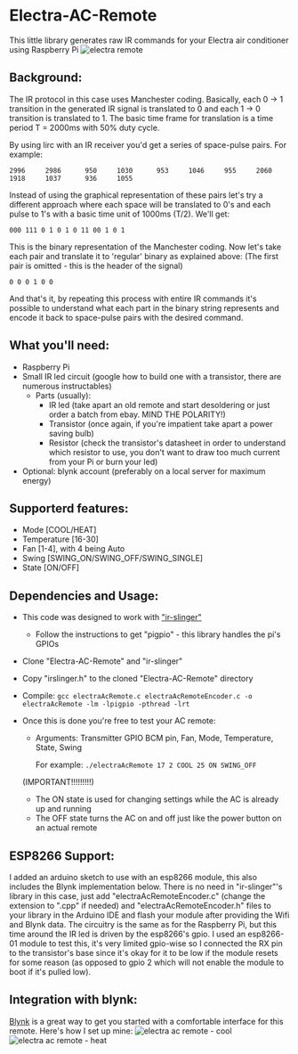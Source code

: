 # Electra-AC-Remote
This little library generates raw IR commands for your Electra air conditioner using Raspberry Pi
![electra remote](https://user-images.githubusercontent.com/29211431/29035330-d7b80a4e-7ba3-11e7-8573-9e5ed1d00ba0.jpg)

Background:
-----------
The IR protocol in this case uses Manchester coding. Basically, each 0 -> 1 transition in the generated IR signal is translated to 0 and each 1 -> 0 transition is translated to 1. The basic time frame for translation is a time period T = 2000ms with 50% duty cycle.

By using lirc with an IR receiver you'd get a series of space-pulse pairs. For example:

`2996     2986      950     1030      953     1046     955     2060     1918     1037      936     1055`

Instead of using the graphical representation of these pairs let's try a different approach where each space will be translated to 0's  and each pulse to 1's with a basic time unit of 1000ms (T/2). We'll get: 

`000 111 0 1 0 1 0 11 00 1 0 1`

This is the binary representation of the Manchester coding. Now let's take each pair and translate it to 'regular' binary as explained above:
(The first pair is omitted - this is the header of the signal)

`0 0 0 1 0 0`

And that's it, by repeating this process with entire IR commands it's possible to understand what each part in the binary string represents and encode it back to space-pulse pairs with the desired command.

What you'll need:
-----------------
* Raspberry Pi
* Small IR led circuit (google how to build one with a transistor, there are numerous instructables)
	* Parts (usually):
		* IR led (take apart an old remote and start desoldering or just order a batch from ebay. MIND THE POLARITY!)
		* Transistor (once again, if you're impatient take apart a power saving bulb)
		* Resistor (check the transistor's datasheet in order to understand which resistor to use, you don't want to draw too much current from your Pi or burn your led)
* Optional: blynk account (preferably on a local server for maximum energy) 
		
Supporterd features:
--------------------
* Mode [COOL/HEAT]
* Temperature [16-30]
* Fan [1-4], with 4 being Auto
* Swing [SWING_ON/SWING_OFF/SWING_SINGLE]
* State [ON/OFF]

Dependencies and Usage:
-----------------------
* This code was designed to work with ["ir-slinger"](https://github.com/bschwind/ir-slinger)
	* Follow the instructions to get "pigpio" - this library handles the pi's GPIOs
* Clone "Electra-AC-Remote" and "ir-slinger"
* Copy "irslinger.h" to the cloned "Electra-AC-Remote" directory
* Compile:
	`gcc electraAcRemote.c electraAcRemoteEncoder.c -o electraAcRemote -lm -lpigpio -pthread -lrt`

* Once this is done you're free to test your AC remote:
	* Arguments: Transmitter GPIO BCM pin, Fan, Mode, Temperature, State, Swing
	
	  For example: `./electraAcRemote 17 2 COOL 25 ON SWING_OFF`
   
	(IMPORTANT!!!!!!!!!) 
	 * The ON state is used for changing settings while the AC is already up and running
	 * The OFF state turns the AC on and off just like the power button on an actual remote
	 
ESP8266 Support:
----------------
I added an arduino sketch to use with an esp8266 module, this also includes the Blynk implementation below. There is no need in "ir-slinger"'s library in this case, just add "electraAcRemoteEncoder.c" (change the extension to ".cpp" if needed) and "electraAcRemoteEncoder.h" files to your library in the Arduino IDE and flash your module after providing the Wifi and Blynk data.
The circuitry is the same as for the Raspberry Pi, but this time around the IR led is driven by the esp8266's gpio. I used an esp8266-01 module to test this, it's very limited gpio-wise so I connected the RX pin to the transistor's base since it's okay for it to be low if the module resets for some reason (as opposed to gpio 2 which will not enable the module to boot if it's pulled low).

Integration with blynk:
-----------------------
[Blynk](https://github.com/blynkkk) is a great way to get you started with a comfortable interface for this remote.
Here's how I set up mine:
![electra ac remote - cool](https://user-images.githubusercontent.com/29211431/29248242-180dd9bc-801c-11e7-8c08-30401ecb22a9.png)
![electra ac remote - heat](https://user-images.githubusercontent.com/29211431/29248243-1833ab74-801c-11e7-9f41-de71a279608c.png)
